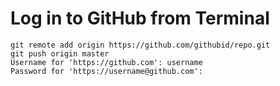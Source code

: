 # Log in to GitHub from Terminal

    git remote add origin https://github.com/githubid/repo.git
    git push origin master
    Username for 'https://github.com': username
    Password for 'https://username@github.com':

